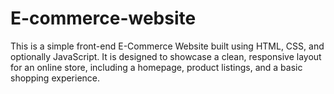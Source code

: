 # E-commerce-website
This is a simple front-end E-Commerce Website built using HTML, CSS, and optionally JavaScript. It is designed to showcase a clean, responsive layout for an online store, including a homepage, product listings, and a basic shopping experience.

